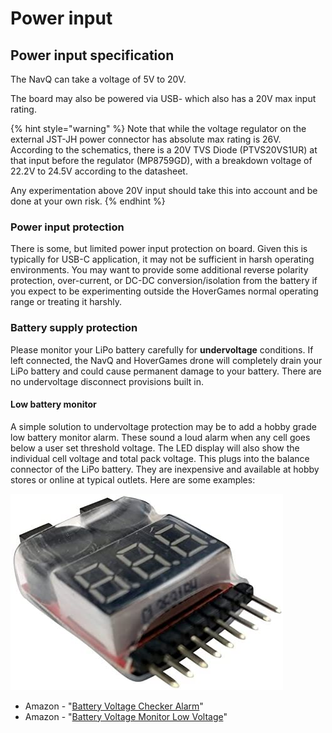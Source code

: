 # Power input

## Power input specification

The NavQ can take a voltage of 5V to 20V.

The board may also be powered via USB- which also has a 20V max input rating.

{% hint style="warning" %}
Note that while the voltage regulator on the external JST-JH power connector has absolute max rating is 26V. According to the schematics, there is a 20V TVS Diode (PTVS20VS1UR) at that input before the regulator (MP8759GD), with a breakdown voltage of 22.2V to 24.5V according to the datasheet.&#x20;

Any experimentation above 20V input should take this into account and be done at your own risk.&#x20;
{% endhint %}

### &#x20;Power input protection

There is some, but limited power input protection on board. Given this is typically for USB-C application, it may not be sufficient in harsh operating environments. You may want to provide some additional reverse polarity protection, over-current, or DC-DC conversion/isolation from the battery if you expect to be experimenting outside the HoverGames normal operating range or treating it harshly.

### Battery supply protection

Please monitor your LiPo battery carefully for **undervoltage** conditions. If left connected, the NavQ and HoverGames drone will completely drain your LiPo battery and could cause permanent damage to your battery. There are no undervoltage disconnect provisions built in.

#### Low battery monitor

A simple solution to undervoltage protection may be to add a hobby grade low battery monitor alarm. These sound a loud alarm when any cell goes below a user set threshold voltage. The LED display will also show the individual cell voltage and total pack voltage. This plugs into the balance connector of the LiPo battery. They are inexpensive and available at hobby stores or online at typical outlets. Here are some examples:

![](<../../.gitbook/assets/image (30).png>)

* Amazon - "[Battery Voltage Checker Alarm](https://www.amazon.com/PACK-Battery-Voltage-Checker-Alarm/dp/B00XQ91ECA/ref=sr\_1\_7?crid=2MKAGP9RB7BQ5\&dchild=1\&keywords=lipo+battery+monitor\&qid=1596208190\&sprefix=lipo+battery+mon%2Caps%2C169\&sr=8-7)"
* Amazon - "[Battery Voltage Monitor Low Voltage](https://www.amazon.com/CAMWAY-Battery-Voltage-Monitor-Low-Voltage/dp/B07QQQ1XKX/ref=sr\_1\_10?crid=2MKAGP9RB7BQ5\&dchild=1\&keywords=lipo+battery+monitor\&qid=1596208230\&sprefix=lipo+battery+mon%2Caps%2C169\&sr=8-10)"
